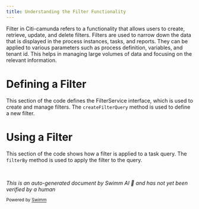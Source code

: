 ```yaml
---
title: Understanding the Filter Functionality
---
```

Filter in Citi-camunda refers to a functionality that allows users to create, retrieve, update, and delete filters. Filters are used to narrow down the data that is displayed in the process instances, tasks, and reports. They can be applied to various parameters such as process definition, variables, and tenant id. This helps in managing large volumes of data and focusing on the relevant information.

# Defining a Filter

This section of the code defines the FilterService interface, which is used to create and manage filters. The `createFilterQuery` method is used to define a new filter.

# Using a Filter

This section of the code shows how a filter is applied to a task query. The `filterBy` method is used to apply the filter to the query.

&nbsp;

*This is an auto-generated document by Swimm AI 🌊 and has not yet been verified by a human*

<SwmMeta version="3.0.0" repo-id="Z2l0aHViJTNBJTNBQ2l0aS1jYW11bmRhJTNBJTNBZ2lsYWRuYXZvdA==" repo-name="Citi-camunda" doc-type="overview"><sup>Powered by [Swimm](/)</sup></SwmMeta>
